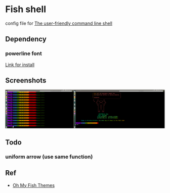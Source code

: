 # Fish shell
config file for [The user-friendly command line shell](http://fishshell.com/)

## Dependency

### powerline font

[Link for install](https://askubuntu.com/questions/283908/how-can-i-install-and-use-powerline-plugin)

## Screenshots
![](./fish.png)

## Todo
### uniform arrow (use same function)


## Ref
- [Oh My Fish Themes](https://github.com/oh-my-fish/oh-my-fish/blob/master/docs/Themes.md)
